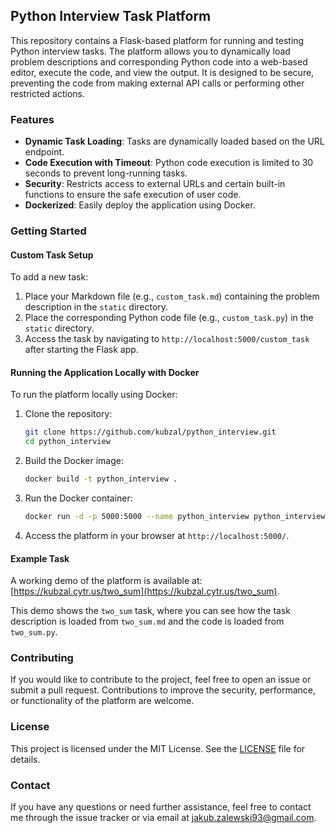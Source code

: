 ## Python Interview Task Platform

This repository contains a Flask-based platform for running and testing Python interview tasks. The platform allows you to dynamically load problem descriptions and corresponding Python code into a web-based editor, execute the code, and view the output. It is designed to be secure, preventing the code from making external API calls or performing other restricted actions.

### Features

- **Dynamic Task Loading**: Tasks are dynamically loaded based on the URL endpoint.
- **Code Execution with Timeout**: Python code execution is limited to 30 seconds to prevent long-running tasks.
- **Security**: Restricts access to external URLs and certain built-in functions to ensure the safe execution of user code.
- **Dockerized**: Easily deploy the application using Docker.

### Getting Started

#### Custom Task Setup

To add a new task:

1. Place your Markdown file (e.g., `custom_task.md`) containing the problem description in the `static` directory.
2. Place the corresponding Python code file (e.g., `custom_task.py`) in the `static` directory.
3. Access the task by navigating to `http://localhost:5000/custom_task` after starting the Flask app.

#### Running the Application Locally with Docker

To run the platform locally using Docker:

1. Clone the repository:

    ```bash
    git clone https://github.com/kubzal/python_interview.git
    cd python_interview
    ```

2. Build the Docker image:

    ```bash
    docker build -t python_interview .
    ```

3. Run the Docker container:

    ```bash
    docker run -d -p 5000:5000 --name python_interview python_interview
    ```

4. Access the platform in your browser at `http://localhost:5000/`.

#### Example Task

A working demo of the platform is available at: [https://kubzal.cytr.us/two_sum](https://kubzal.cytr.us/two_sum).

This demo shows the `two_sum` task, where you can see how the task description is loaded from `two_sum.md` and the code is loaded from `two_sum.py`.

### Contributing

If you would like to contribute to the project, feel free to open an issue or submit a pull request. Contributions to improve the security, performance, or functionality of the platform are welcome.

### License

This project is licensed under the MIT License. See the [LICENSE](LICENSE) file for details.

### Contact

If you have any questions or need further assistance, feel free to contact me through the issue tracker or via email at jakub.zalewski93@gmail.com.
